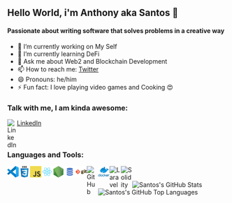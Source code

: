 ### <h2>Hello World, i'm Anthony aka Santos 👋</h2>
<h4>Passionate about writing software that solves problems in a creative way</h4>

<!--
**chukwuemekasantos/chukwuemekasantos** is a ✨ _special_ ✨ repository because its `README.md` (this file) appears on your GitHub profile.
-->


- 🔭 I’m currently working on My Self
- 🌱 I’m currently learning DeFi
- 💬 Ask me about Web2 and Blockchain Development
- 📫 How to reach me: <a href="https://twitter.com/santos_codes" target="_blank">Twitter</a>
- 😄 Pronouns: he/him
- ⚡ Fun fact:  I love playing video games and Cooking 😍

### Talk with me, I am kinda awesome:
<img align="left" alt="LinkedIn" width="22px" src="https://img.icons8.com/color/144/000000/linkedin.png" /><a href="https://linkedin.com/in/chukwuemeka-anthony-5a082716a" target="_blank">LinkedIn</a>

<br />

### Languages and Tools:

<img align="left" alt="Visual Studio Code" width="26px" src="https://raw.githubusercontent.com/github/explore/80688e429a7d4ef2fca1e82350fe8e3517d3494d/topics/visual-studio-code/visual-studio-code.png" />
<img align="left" alt="CSS3" width="26px" src="https://raw.githubusercontent.com/github/explore/80688e429a7d4ef2fca1e82350fe8e3517d3494d/topics/css/css.png" />
<img align="left" alt="JavaScript" width="26px" src="https://raw.githubusercontent.com/github/explore/80688e429a7d4ef2fca1e82350fe8e3517d3494d/topics/javascript/javascript.png" />
<img align="left" alt="React" width="26px" src="https://raw.githubusercontent.com/github/explore/80688e429a7d4ef2fca1e82350fe8e3517d3494d/topics/react/react.png" />
<img align="left" alt="Node.js" width="26px" src="https://raw.githubusercontent.com/github/explore/80688e429a7d4ef2fca1e82350fe8e3517d3494d/topics/nodejs/nodejs.png" />
<img align="left" alt="SQL" width="26px" src="https://raw.githubusercontent.com/github/explore/80688e429a7d4ef2fca1e82350fe8e3517d3494d/topics/sql/sql.png" />
<img align="left" alt="Git" width="26px" src="https://raw.githubusercontent.com/github/explore/80688e429a7d4ef2fca1e82350fe8e3517d3494d/topics/git/git.png" />
<img align="left" alt="GitHub" width="26px" src="https://img.icons8.com/dusk/64/000000/postman-api.png" />
<img align="left" alt="Docker" width="26px" src="https://raw.githubusercontent.com/github/explore/80688e429a7d4ef2fca1e82350fe8e3517d3494d/topics/docker/docker.png" />
<img align="left" alt="Laravel" width="26px" src="https://img.icons8.com/fluency/48/000000/laravel.png" />
<img align="left" alt="Solidity" width="26px"  src="https://img.icons8.com/ios/50/000000/solidity.png" />


<br />
<br />

 <img align="left" alt="Santos's GitHub Stats" src="https://github-readme-stats.vercel.app/api?username=chukwuemekasantos&show_icons=true&theme=radical" />


<img align="left" alt="Santos's GitHub Top Languages" src="https://github-readme-stats.vercel.app/api/top-langs/?username=chukwuemekasantos" />

